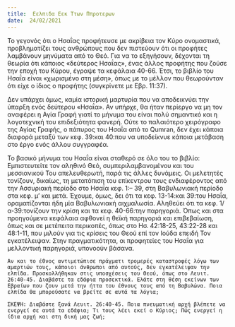 ```yaml
---
title:  Εελπιδα Εεκ Ττων Ππροτερων
date:  24/02/2021
---
```


Το γεγονός ότι ο Ησαΐας προφήτευσε με ακρίβεια τον Κύρο ονομαστικά, προβληματίζει τους ανθρώπους που δεν πιστεύουν ότι οι προφήτες λαμβάνουν μηνύματα από το Θεό. Για να το εξηγήσουν, δέχονται τη θεωρία ότι κάποιος «δεύτερος Ησαΐας», ένας άλλος προφήτης που ζούσε την εποχή του Κύρου, έγραψε τα κεφάλαια 40-66. Έτσι, το βιβλίο του Ησαΐα είναι «χωρισμένο στη μέση», όπως με το μέλλον που θεωρούνταν ότι είχε ο ίδιος ο προφήτης (συγκρίνετε με Εβρ. 11:37).

Δεν υπάρχει όμως, καμία ιστορική μαρτυρία που να αποδεικνύει την ύπαρξη ενός δεύτερου «Ησαΐα». Αν υπήρχε, θα ήταν περίεργο να μη τον αναφέρει η Αγία Γραφή γιατί το μήνυμα του είναι πολύ σημαντικό και η λογοτεχνική του επιδεξιότητα φανερή. Ούτε το παλαιότερο χειρόγραφο της Αγίας Γραφής, ο πάπυρος του Ησαΐα από το Qumran, δεν έχει κάποια διαφορά μεταξύ των κεφ. 39:και 40:που να υποδείκνυε κάποια μετάβαση στο έργο ενός άλλου συγγραφέα.

Το βασικό μήνυμα του Ησαΐα είναι σταθερό σε όλο του το βιβλίο: Εμπιστευτείτε τον αληθινό Θεό, συμπεριλαμβανομένου και του μεσσιανικού Του απελευθερωτή, παρά τις άλλες δυνάμεις. Οι μελετητές τονίζουν, δικαίως, τη μετατόπιση του επίκεντρου τους ενδιαφέροντος από την Ασσυριακή περίοδο στο Ησαΐα κεφ. 1:– 39, στη Βαβυλωνιακή περίοδο στα κεφ. μ’ και μετά. Έχουμε, όμως, δει ότι τα κεφ. 13-14:και 39:του Ησαΐα, οραματίζονται ήδη μία Βαβυλωνιακή αιχμαλωσία. Αληθεύει ότι τα κεφ. 1/α-39:τονίζουν την κρίση και τα κεφ. 40-66:την παρηγοριά. Όπως και στα προηγούμενα κεφάλαια αφθονεί η θεϊκή παρηγοριά και επιβεβαίωση, όπως και σε μετέπειτα περικοπές, όπως στο Ησ. 42:18-25, 43:22-28 και 48:1-11, που μιλούν για τις κρίσεις του Θεού επί τον Ιούδα επειδή Τον εγκατέλειψαν. Στην πραγματικότητα, οι προφητείες του Ησαΐα για μελλοντική παρηγοριά, υπονοούν βάσανα.

`Αν και το έθνος αντιμετώπισε πράγματι τρομερές καταστροφές λόγω των αμαρτιών τους, κάποιοι άνθρωποι από αυτούς, δεν εγκατέλειψαν την ελπίδα. Προσκολλήθηκαν στις υποσχέσεις του Θεού, όπως στο Λευιτ. 26:40-45. Διαβάστε τα εδάφια προσεκτικά. Ελάτε στη θέση εκείνων των Εβραίων που ζουν μετά την ήττα του έθνους τους από τη Βαβυλώνα. Ποια ελπίδα θα μπορούσατε να βρείτε σε αυτά τα λόγια;`

`ΣΚΕΨΗ: Διαβάστε ξανά Λευιτ. 26:40-45. Ποια πνευματική αρχή βλέπετε να ενεργεί σε αυτά τα εδάφια; Τι τους λέει εκεί ο Κύριος; Πώς ενεργεί η ίδια αρχή και στη δική μας ζωή;`